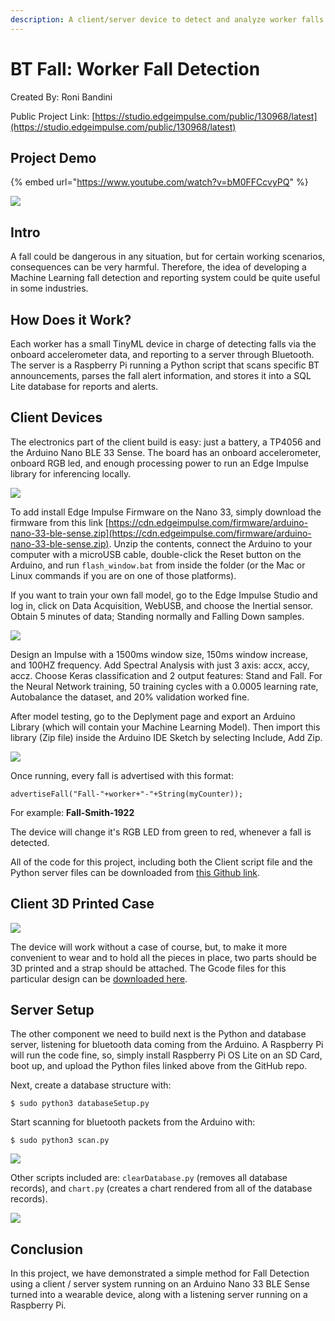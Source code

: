 ```yaml
---
description: A client/server device to detect and analyze worker falls with Machine Learning
---
```


# BT Fall:  Worker Fall Detection

Created By:
Roni Bandini 

Public Project Link:
[https://studio.edgeimpulse.com/public/130968/latest](https://studio.edgeimpulse.com/public/130968/latest)

## Project Demo

{% embed url="https://www.youtube.com/watch?v=bM0FFCcvyPQ" %}

![](.gitbook/assets/bt-fall-detection/intro.jpg)

## Intro

A fall could be dangerous in any situation, but for certain working scenarios, consequences can be very harmful.  Therefore, the idea of developing a Machine Learning fall detection and reporting system could be quite useful in some industries. 

## How Does it Work?

Each worker has a small TinyML device in charge of detecting falls via the onboard accelerometer data, and reporting to a server through Bluetooth. The server is a Raspberry Pi running a Python script that scans specific BT announcements, parses the fall alert information, and stores it into a SQL Lite database for reports and alerts.

## Client Devices

The electronics part of the client build is easy: just a battery, a TP4056 and the Arduino Nano BLE 33 Sense. The board has an onboard accelerometer, onboard RGB led, and enough processing power to run an Edge Impulse library for inferencing locally.

![](.gitbook/assets/bt-fall-detection/diagram.jpg)

To add install Edge Impulse Firmware on the Nano 33, simply download the firmware from this link [https://cdn.edgeimpulse.com/firmware/arduino-nano-33-ble-sense.zip](https://cdn.edgeimpulse.com/firmware/arduino-nano-33-ble-sense.zip). Unzip the contents, connect the Arduino to your computer with a microUSB cable, double-click the Reset button on the Arduino, and run `flash_window.bat` from inside the folder (or the Mac or Linux commands if you are on one of those platforms). 

If you want to train your own fall model, go to the Edge Impulse Studio and log in, click on Data Acquisition, WebUSB, and choose the Inertial sensor. Obtain 5 minutes of data; Standing normally and Falling Down samples.

![](.gitbook/assets/bt-fall-detection/training.jpg)

Design an Impulse with a 1500ms window size, 150ms window increase, and 100HZ frequency. Add Spectral Analysis with just 3 axis: accx, accy, accz. Choose Keras classification and 2 output features: Stand and Fall. For the Neural Network training, 50 training cycles with a 0.0005 learning rate, Autobalance the dataset, and 20% validation worked fine. 

After model testing, go to the Deplyment page and export an Arduino Library (which will contain your Machine Learning Model). Then import this library (Zip file) inside the Arduino IDE Sketch by selecting Include, Add Zip.

![](.gitbook/assets/bt-fall-detection/device.jpg)

Once running, every fall is advertised with this format:

`advertiseFall("Fall-"+worker+"-"+String(myCounter));`

For example: **Fall-Smith-1922**

The device will change it's RGB LED from green to red, whenever a fall is detected.

All of the code for this project, including both the Client script file and the Python server files can be downloaded from [this Github link](https://github.com/ronibandini/BTFall).

## Client 3D Printed Case

![](.gitbook/assets/bt-fall-detection/3d-case.jpg)

The device will work without a case of course, but, to make it more convenient to wear and to hold all the pieces in place, two parts should be 3D printed and a strap should be attached. The Gcode files for this particular design can be [downloaded here](https://www.thingiverse.com/thing:5478745).

## Server Setup

The other component we need to build next is the Python and database server, listening for bluetooth data coming from the Arduino.  A Raspberry Pi will run the code fine, so, simply install Raspberry Pi OS Lite on an SD Card, boot up, and upload the Python files linked above from the GitHub repo.

Next, create a database structure with:

`$ sudo python3 databaseSetup.py`

Start scanning for bluetooth packets from the Arduino with:

`$ sudo python3 scan.py`

![](.gitbook/assets/bt-fall-detection/server-setup.jpg)

Other scripts included are: `clearDatabase.py` (removes all database records), and `chart.py` (creates a chart rendered from all of the database records).

![](.gitbook/assets/bt-fall-detection/fall-report.jpg)

## Conclusion

In this project, we have demonstrated a simple method for Fall Detection using a client / server system running on an Arduino Nano 33 BLE Sense turned into a wearable device, along with a listening server running on a Raspberry Pi.

